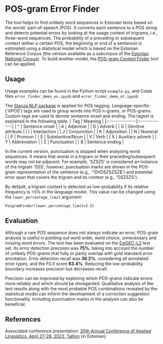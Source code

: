 # POS-gram Error Finder

The tool helps to find unlikely word sequences in Estonian texts based on the words' part-of-speech (POS). It converts each sentence to a POS string and detects potential errors by looking at the usage context of trigrams, i.e., three-word sequences. The probability of a preceding or subsequent context (either a certain POS, the beginning or end of a sentence) is estimated using a statistical model which is based on the Estonian Reference Corpus (the version available as a subcorpus of the [Estonian National Corpus](https://metashare.ut.ee/repository/browse/estonian-national-corpus-2021-vert/f176ccc0d05511eca6e4fa163e9d454794df2849e11048bb9fa104f1fec2d03f/)). To build another model, the [POS-gram Context Finder](https://github.com/tlu-dt-nlp/POSgram-contexts) tool can be applied.

## Usage
Usage examples can be found in the Python script `example.py`, and Colab files `error_finder_demo_en.ipynb` and `error_finder_demo_et.ipynb`.

The [Stanza NLP package](https://stanfordnlp.github.io/stanza/) is applied for POS tagging. Language-specific ('XPOS') tags are used to group words into POS n-grams, or POS-grams. Custom tags are used to denote sentence onset and ending. The tagset is explained in the following table.
| Tag | Meaning |
|:--------------:|:-------------:|
| ^ | Sentence onset |
| A | Adjective |
| D | Adverb |
| G | Genitive attribute |
| I | Interjection |
| J | Conjunction |
| K | Adposition |
| N | Numeral |
| P | Pronoun |
| S | Substantive/Noun |
| V | Verb |
| X | Auxiliary adverb |
| Y | Abbreviation |
| Z | Punctuation |
| $ | Sentence ending |


In the current version, punctuation is skipped when analysing word sequences. It means that words in a trigram or their preceding/subsequent words may not be adjacent. For example, 'SZSZS' is considered an instance of the trigram 'SSS', however, punctuation marks are shown in the POS-gram representation of the sentence (e.g., '^DVDSZSZSZ$') and potential error span that covers the trigram and its context (e.g., 'DSZSZS').

By default, a trigram context is detected as low-probability if its relative frequency is <5% in the language model. This value can be changed using the `lower_percentage_limit` argument:
```
PosgramFinder(lower_percentage_limit=2.5)
```

## Evaluation

Although a rare POS sequence does not always indicate an error, POS-gram analysis is useful in pointing out word order, word choice, unnecessary and missing word errors. The tool has been evaluated on the [EstGEC-L2](https://github.com/tlu-dt-nlp/EstGEC-L2-Corpus) test set. Its error detection precision was **75%**, taking into account the number of unlikely POS-grams that fully or partly overlap with gold standard error annotation. Error detection recall was **39.2%**, considering all annotated error types, and the F0.5 score **63.4%**. Reducing the low-probability boundary increases precision but decreases recall.

Precision can be improved by exploring which POS-grams indicate errors more reliably and which should be disregarded. Qualitative analysis of the test results along with the most probable POS combinations revealed by the statistical model can inform the development of a correction suggestion functionality. Including punctuation marks in the analysis can also be beneficial.

## References

Associated conference presentation: [20th Annual Conference of Applied Linguistics, April 27-28, 2023, Tallinn](https://www.rakenduslingvistika.ee/wp-content/uploads/2023/05/03_Eslon_Kippar_Keelekasutusmustrid_kontekstid1.pdf) (in Estonian)
